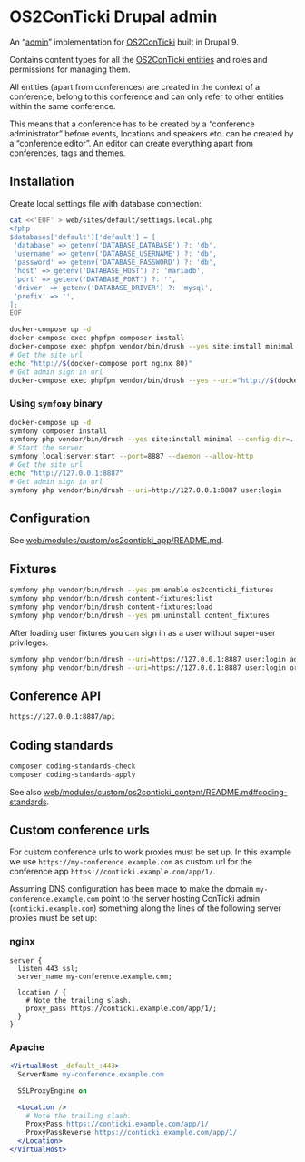 # OS2ConTicki Drupal admin

An “[admin](https://github.com/OS2ConTicki/OS2ConTicki#implementations)”
implementation for [OS2ConTicki](https://github.com/OS2ConTicki/OS2ConTicki)
built in Drupal 9.

Contains content types for all the [OS2ConTicki
entities](https://github.com/OS2ConTicki/OS2ConTicki) and roles and permissions
for managing them.

All entities (apart from conferences) are created in the context of a
conference, belong to this conference and can only refer to other entities
within the same conference.

This means that a conference has to be created by a “conference administrator”
before events, locations and speakers etc. can be created by a “conference
editor”. An editor can create everything apart from conferences, tags and
themes.

## Installation

Create local settings file with database connection:

```sh
cat <<'EOF' > web/sites/default/settings.local.php
<?php
$databases['default']['default'] = [
 'database' => getenv('DATABASE_DATABASE') ?: 'db',
 'username' => getenv('DATABASE_USERNAME') ?: 'db',
 'password' => getenv('DATABASE_PASSWORD') ?: 'db',
 'host' => getenv('DATABASE_HOST') ?: 'mariadb',
 'port' => getenv('DATABASE_PORT') ?: '',
 'driver' => getenv('DATABASE_DRIVER') ?: 'mysql',
 'prefix' => '',
];
EOF
```

```sh
docker-compose up -d
docker-compose exec phpfpm composer install
docker-compose exec phpfpm vendor/bin/drush --yes site:install minimal --config-dir=../config/sync
# Get the site url
echo "http://$(docker-compose port nginx 80)"
# Get admin sign in url
docker-compose exec phpfpm vendor/bin/drush --yes --uri="http://$(docker-compose port nginx 80)" user:login
```

### Using `symfony` binary

```sh
docker-compose up -d
symfony composer install
symfony php vendor/bin/drush --yes site:install minimal --config-dir=../config/sync
# Start the server
symfony local:server:start --port=8887 --daemon --allow-http
# Get the site url
echo "http://127.0.0.1:8887"
# Get admin sign in url
symfony php vendor/bin/drush --uri=http://127.0.0.1:8887 user:login
```

## Configuration

See
[web/modules/custom/os2conticki_app/README.md](web/modules/custom/os2conticki_app/README.md).

## Fixtures

```sh
symfony php vendor/bin/drush --yes pm:enable os2conticki_fixtures
symfony php vendor/bin/drush content-fixtures:list
symfony php vendor/bin/drush content-fixtures:load
symfony php vendor/bin/drush --yes pm:uninstall content_fixtures
```

After loading user fixtures you can sign in as a user without super-user
privileges:

```sh
symfony php vendor/bin/drush --uri=https://127.0.0.1:8887 user:login administrator@example.com
symfony php vendor/bin/drush --uri=https://127.0.0.1:8887 user:login organizer@example.com
```

## Conference API

```sh
https://127.0.0.1:8887/api
```

## Coding standards

```sh
composer coding-standards-check
composer coding-standards-apply
```

See also
[web/modules/custom/os2conticki_content/README.md#coding-standards](web/modules/custom/os2conticki_content/README.md#coding-standards).

## Custom conference urls

For custom conference urls to work proxies must be set up. In this example we
use `https://my-conference.example.com` as custom url for the conference app
`https://conticki.example.com/app/1/`.

Assuming DNS configuration has been made to make the domain
`my-conference.example.com` point to the server hosting ConTicki admin
(`conticki.example.com`) something along the lines of the following server
proxies must be set up:

### nginx

```nginx
server {
  listen 443 ssl;
  server_name my-conference.example.com;

  location / {
    # Note the trailing slash.
    proxy_pass https://conticki.example.com/app/1/;
  }
}
```

### Apache

```apache
<VirtualHost _default_:443>
  ServerName my-conference.example.com

  SSLProxyEngine on

  <Location />
    # Note the trailing slash.
    ProxyPass https://conticki.example.com/app/1/
    ProxyPassReverse https://conticki.example.com/app/1/
  </Location>
</VirtualHost>
```
